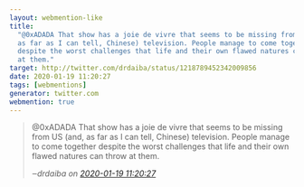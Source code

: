 ```yaml
---
layout: webmention-like
title:
  "@0xADADA That show has a joie de vivre that seems to be missing from US (and,
  as far as I can tell, Chinese) television. People manage to come together
  despite the worst challenges that life and their own flawed natures can throw
  at them."
target: http://twitter.com/drdaiba/status/1218789452342009856
date: 2020-01-19 11:20:27
tags: [webmentions]
generator: twitter.com
webmention: true
---
```


<blockquote class="external-citation">
  <p>
    @0xADADA That show has a joie de vivre that seems to be missing from US (and, as far as I can tell, Chinese) television. People manage to come together despite the worst challenges that life and their own flawed natures can throw at them.
  </p>
  <cite>‒<span class="p-author p-name">drdaiba</span>
    on
    <a href="http://twitter.com/drdaiba/status/1218789452342009856" rel="external nofollow" target="_blank">2020-01-19 11:20:27</a>
  </cite>
</blockquote>
